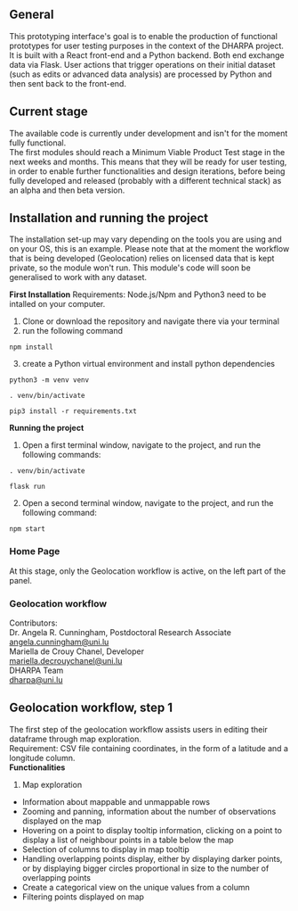 ## General
This prototyping interface's goal is to enable the production of functional prototypes for user testing purposes in the context of the DHARPA project.
It is built with a React front-end and a Python backend. Both end exchange data via Flask. User actions that trigger operations on their initial dataset (such as edits or advanced data analysis) are processed by Python and then sent back to the front-end.

## Current stage
The available code is currently under development and isn't for the moment fully functional.<br/>
The first modules should reach a Minimum Viable Product Test stage in the next weeks and months. This means that they will be ready for user testing, in order to enable further functionalities and design iterations, before being fully developed and released (probably with a different technical stack) as an alpha and then beta version.

## Installation and running the project
The installation set-up may vary depending on the tools you are using and on your OS, this is an example. 
Please note that at the moment the workflow that is being developed (Geolocation) relies on licensed data that is kept private, so the module won't run. This module's code will soon be generalised to work with any dataset.

**First Installation**
Requirements: Node.js/Npm and Python3 need to be intalled on your computer.
1. Clone or download the repository and navigate there via your terminal
2. run the following command
```
npm install
```
3. create a Python virtual environment and install python dependencies
```
python3 -m venv venv
```
```
. venv/bin/activate
```
 ```
 pip3 install -r requirements.txt 
 ```

**Running the project**
1. Open a first terminal window, navigate to the project, and run the following commands:
```
. venv/bin/activate
```
 ```
 flask run
 ```
 2. Open a second terminal window, navigate to the project, and run the following command:
 ```
 npm start
 ```


### Home Page
At this stage, only the Geolocation workflow is active, on the left part of the panel.

### Geolocation workflow
Contributors:<br/>
Dr. Angela R. Cunningham, Postdoctoral Research Associate<br/>
angela.cunningham@uni.lu<br/>
Mariella de Crouy Chanel, Developer<br/>
mariella.decrouychanel@uni.lu<br/>
DHARPA Team<br/>
dharpa@uni.lu

## Geolocation workflow, step 1 ##
The first step of the geolocation workflow assists users in editing their dataframe through map exploration.<br/>
Requirement: CSV file containing coordinates, in the form of a latitude and a longitude column.<br>
**Functionalities**
1. Map exploration
- Information about mappable and unmappable rows
- Zooming and panning, information about the number of observations displayed on the map
- Hovering on a point to display tooltip information, clicking on a point to display a list of neighbour points in a table below the map
- Selection of columns to display in map tooltip
- Handling overlapping points display, either by displaying darker points, or by displaying bigger circles proportional in size to the number of overlapping points
- Create a categorical view on the unique values from a column
- Filtering points displayed on map





